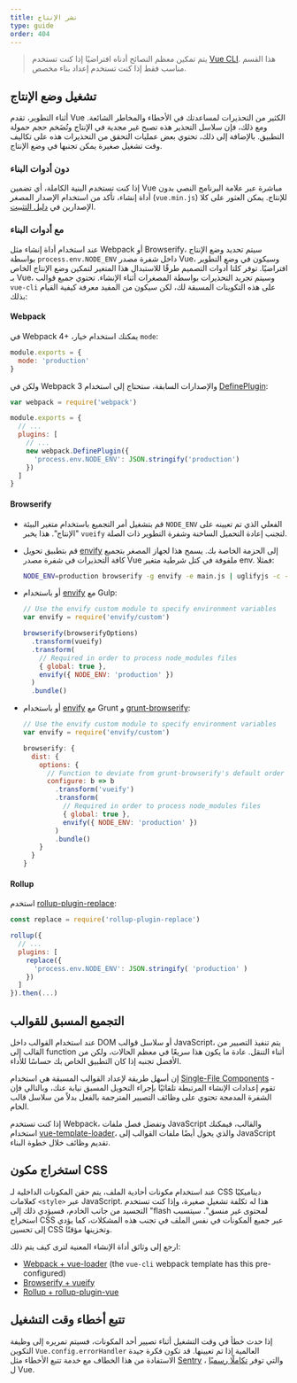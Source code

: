 ```yaml
---
title: نشر الإنتاج
type: guide
order: 404
---
```


> يتم تمكين معظم النصائح أدناه افتراضيًا إذا كنت تستخدم [Vue CLI](https://cli.vuejs.org). هذا القسم مناسب فقط إذا كنت تستخدم إعداد بناء مخصص.

## تشغيل وضع الإنتاج

أثناء التطوير، تقدم Vue الكثير من التحذيرات لمساعدتك في الأخطاء والمخاطر الشائعة. ومع ذلك، فإن سلاسل التحذير هذه تصبح غير مجدية في الإنتاج وتُضَخم حجم حمولة التطبيق. بالإضافة إلى ذلك، تحتوي بعض عمليات التحقق من التحذيرات هذه على تكاليف وقت تشغيل صغيرة يمكن تجنبها في وضع الإنتاج.

### دون أدوات البناء

إذا كنت تستخدم البنية الكاملة، أي تضمين Vue مباشرة عبر علامة البرنامج النصي بدون أداة إنشاء، تأكد من استخدام الإصدار المصغر (`vue.min.js`) للإنتاج. يمكن العثور على كلا الإصدارين في [دليل التثبيت](installation.html#Direct-lt-script-gt-Include).

### مع أدوات البناء

عند استخدام أداة إنشاء مثل Webpack أو Browserify، سيتم تحديد وضع الإنتاج بواسطة `process.env.NODE_ENV` داخل شفرة مصدر Vue، وسيكون في وضع التطوير افتراضيًا. توفر كلتا أدوات التصميم طرقًا للاستبدال هذا المتغير لتمكين وضع الإنتاج الخاص بـ Vue، وسيتم تجريد التحذيرات بواسطة المصغرات أثناء الإنشاء. تحتوي جميع قوالب `vue-cli` على هذه التكوينات المسبقة لك، لكن سيكون من المفيد معرفة كيفية القيام بذلك:

#### Webpack

في Webpack 4+ ،يمكنك استخدام خيار `mode`:

``` js
module.exports = {
  mode: 'production'
}
```

ولكن في Webpack 3 والإصدارات السابقة، ستحتاج إلى استخدام [DefinePlugin](https://webpack.js.org/plugins/define-plugin/):

``` js
var webpack = require('webpack')

module.exports = {
  // ...
  plugins: [
    // ...
    new webpack.DefinePlugin({
      'process.env.NODE_ENV': JSON.stringify('production')
    })
  ]
}
```

#### Browserify

- قم بتشغيل أمر التجميع باستخدام متغير البيئة `NODE_ENV` الفعلي الذي تم تعيينه على "الإنتاج". هذا يخبر `vueify` لتجنب  إعادة التحميل الساخنة وشفرة التطوير ذات الصلة.

- قم بتطبيق تحويل [envify](https://github.com/hughsk/envify) إلى الحزمة الخاصة بك. يسمح هذا لجهاز المصغر بتجميع كافة التحذيرات في شفرة مصدر Vue ملفوفة في كتل شرطية متغير env. فمثلا:

  ``` bash
  NODE_ENV=production browserify -g envify -e main.js | uglifyjs -c -m > build.js
  ```

- أو باستخدام [envify](https://github.com/hughsk/envify) مع Gulp:

  ``` js
  // Use the envify custom module to specify environment variables
  var envify = require('envify/custom')

  browserify(browserifyOptions)
    .transform(vueify)
    .transform(
      // Required in order to process node_modules files
      { global: true },
      envify({ NODE_ENV: 'production' })
    )
    .bundle()
  ```

- أو باستخدام [envify](https://github.com/hughsk/envify) مع Grunt و [grunt-browserify](https://github.com/jmreidy/grunt-browserify):

  ``` js
  // Use the envify custom module to specify environment variables
  var envify = require('envify/custom')

  browserify: {
    dist: {
      options: {
        // Function to deviate from grunt-browserify's default order
        configure: b => b
          .transform('vueify')
          .transform(
            // Required in order to process node_modules files
            { global: true },
            envify({ NODE_ENV: 'production' })
          )
          .bundle()
      }
    }
  }
  ```

#### Rollup

استخدم [rollup-plugin-replace](https://github.com/rollup/rollup-plugin-replace):

``` js
const replace = require('rollup-plugin-replace')

rollup({
  // ...
  plugins: [
    replace({
      'process.env.NODE_ENV': JSON.stringify( 'production' )
    })
  ]
}).then(...)
```

## التجميع المسبق للقوالب

عند استخدام القوالب داخل DOM أو سلاسل قوالب JavaScript، يتم تنفيذ التصيير من القالب إلى function أثناء التنقل. عادة ما يكون هذا سريعًا في معظم الحالات، ولكن من الأفضل تجنبه إذا كان التطبيق الخاص بك حساسًا للأداء.

إن أسهل طريقة لإعداد القوالب المسبقة هي استخدام [Single-File Components](single-file-components.html) - تقوم إعدادات الإنشاء المرتبطة تلقائيًا بإجراء التحويل المسبق نيابة عنك، وبالتالي فإن الشفرة المدمجة تحتوي على وظائف التصيير المترجمة بالفعل بدلاً من سلاسل قالب الخام.

إذا كنت تستخدم Webpack، وتفضل فصل ملفات JavaScript والقالب، فيمكنك استخدام [vue-template-loader](https://github.com/ktsn/vue-template-loader)، والذي يحول أيضًا ملفات القوالب إلى JavaScript تقديم وظائف خلال خطوة البناء.

## استخراج مكون CSS

عند استخدام مكونات أحادية الملف، يتم حقن المكونات الداخلية لـ CSS ديناميكيًا كعلامات `<style>` عبر JavaScript. هذا له تكلفة تشغيل صغيرة، وإذا كنت تستخدم التجسيد من جانب الخادم، فسيؤدي ذلك إلى "flash لمحتوى غير منسق". سيتسبب استخراج CSS عبر جميع المكونات في نفس الملف في تجنب هذه المشكلات، كما يؤدي إلى تحسين CSS وتخزينها مؤقتًا.

ارجع إلى وثائق أداة الإنشاء المعنية لترى كيف يتم ذلك:

- [Webpack + vue-loader](https://vue-loader.vuejs.org/en/configurations/extract-css.html) (the `vue-cli` webpack template has this pre-configured)
- [Browserify + vueify](https://github.com/vuejs/vueify#css-extraction)
- [Rollup + rollup-plugin-vue](https://vuejs.github.io/rollup-plugin-vue/#/en/2.3/?id=custom-handler)

## تتبع أخطاء وقت التشغيل

إذا حدث خطأ في وقت التشغيل أثناء تصيير أحد المكونات، فسيتم تمريره إلى وظيفة التكوين `Vue.config.errorHandler` العالمية إذا تم تعيينها. قد تكون فكرة جيدة الاستفادة من هذا الخطاف مع خدمة تتبع الأخطاء مثل [Sentry](https://sentry.io) ، والتي توفر [تكاملًا رسميًا](https://sentry.io/for/vue/) ل Vue.
